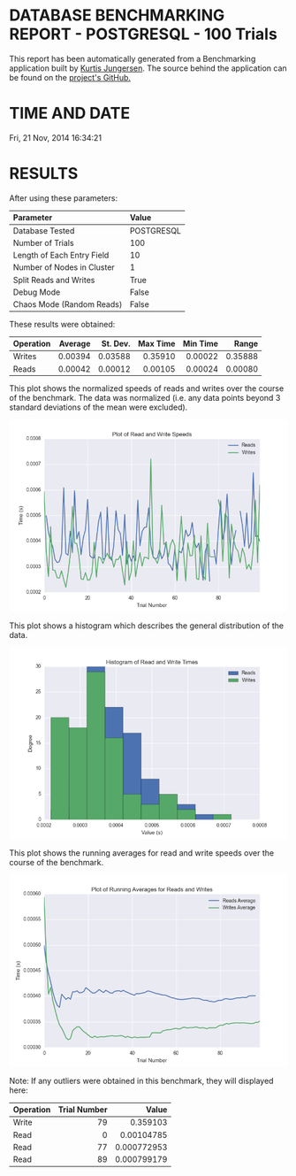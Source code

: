 DATABASE BENCHMARKING REPORT - POSTGRESQL - 100 Trials
=========================================

This report has been automatically generated from a Benchmarking application
built by [Kurtis Jungersen](http://kmjungersen.com).  The source behind the application can be found on the [project's GitHub.](https://github.com/kmjungersen/DB-Benchmarking)

TIME AND DATE
=============

Fri, 21 Nov, 2014 16:34:21


RESULTS
=======

After using these parameters:

| Parameter                  | Value      |
|:---------------------------|:-----------|
| Database Tested            | POSTGRESQL |
| Number of Trials           | 100        |
| Length of Each Entry Field | 10         |
| Number of Nodes in Cluster | 1          |
| Split Reads and Writes     | True       |
| Debug Mode                 | False      |
| Chaos Mode (Random Reads)  | False      |

These results were obtained:

| Operation   |   Average |   St. Dev. |   Max Time |   Min Time |   Range |
|:------------|----------:|-----------:|-----------:|-----------:|--------:|
| Writes      |   0.00394 |    0.03588 |    0.35910 |    0.00022 | 0.35888 |
| Reads       |   0.00042 |    0.00012 |    0.00105 |    0.00024 | 0.00080 |

This plot shows the normalized speeds of reads and writes over the course of the benchmark.  The data was normalized (i.e. any data points beyond 3 standard deviations of the mean were excluded).

![Alt text](images/POSTGRESQL-Nov21-2014-16:34:21-rw.png "rw")

This plot shows a histogram which describes the general distribution of the data.

![Alt text](images/POSTGRESQL-Nov21-2014-16:34:21-stats.png "stats")

This plot shows the running averages for read and write speeds over the course of the benchmark.

![Alt text](images/POSTGRESQL-Nov21-2014-16:34:21-running_averages.png "running_averages")

Note: If any outliers were obtained in this benchmark, they will displayed here:

| Operation   |   Trial Number |       Value |
|:------------|---------------:|------------:|
| Write       |             79 | 0.359103    |
| Read        |              0 | 0.00104785  |
| Read        |             77 | 0.000772953 |
| Read        |             89 | 0.000799179 |